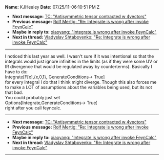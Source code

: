 **Name:** KJHealey
**Date:** 07/25/11-06:10:51 PM Z

  - **Next message:** [TC: "Antisymmetric tensor contracted w
    4vectors"](0652.html)
  - **Previous message:** [Rolf Mertig: "Re: Integrate is wrong after
    invoke FeynCalc"](0650.html)
  - **Maybe in reply to:** [xiaoyang: "Integrate is wrong after invoke
    FeynCalc"](0649.html)
  - **Next in thread:** [Vladyslav Shtabovenko: "Re: Integrate is wrong
    after invoke FeynCalc"](0972.html)

-----

I noticed this last year as well. I wasn't sure if it was intentional so
that the integrals would just ignore infinities in the limits (as if
they were some UV or IR divergence that would be regulated away by
counterterms). Basically I have to do:  
Integrate[F[x],{x,0,1}, GenerateConditions-\> True]  
for every integral I do that I think might diverge. Though this also
forces me to make a LOT of assumptions about the variables being used,
but its not that bad.  
You could probably just set  
Options[Integrate,GenerateConditions-\> True]  
right after you call feyncalc.  

-----

  - **Next message:** [TC: "Antisymmetric tensor contracted w
    4vectors"](0652.html)
  - **Previous message:** [Rolf Mertig: "Re: Integrate is wrong after
    invoke FeynCalc"](0650.html)
  - **Maybe in reply to:** [xiaoyang: "Integrate is wrong after invoke
    FeynCalc"](0649.html)
  - **Next in thread:** [Vladyslav Shtabovenko: "Re: Integrate is wrong
    after invoke FeynCalc"](0972.html)

-----

